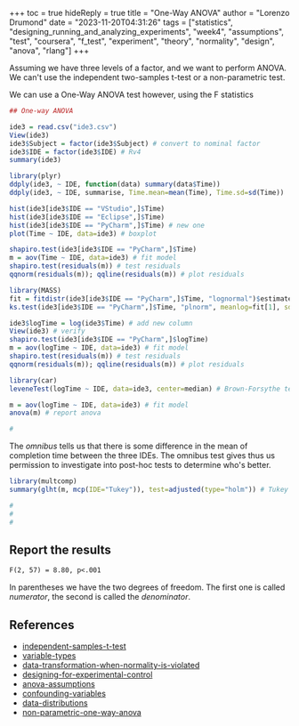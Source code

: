 +++
toc = true
hideReply = true
title = "One-Way ANOVA"
author = "Lorenzo Drumond"
date = "2023-11-20T04:31:26"
tags = ["statistics",  "designing_running_and_analyzing_experiments",  "week4",  "assumptions",  "test",  "coursera",  "f_test",  "experiment",  "theory",  "normality",  "design",  "anova",  "rlang"]
+++


Assuming we have three levels of a factor, and we want to perform ANOVA. We can't use the independent two-samples t-test or a non-parametric test.

We can use a One-Way ANOVA test however, using the F statistics
```R
## One-way ANOVA

ide3 = read.csv("ide3.csv")
View(ide3)
ide3$Subject = factor(ide3$Subject) # convert to nominal factor
ide3$IDE = factor(ide3$IDE) # Rv4
summary(ide3)

library(plyr)
ddply(ide3, ~ IDE, function(data) summary(data$Time))
ddply(ide3, ~ IDE, summarise, Time.mean=mean(Time), Time.sd=sd(Time))

hist(ide3[ide3$IDE == "VStudio",]$Time)
hist(ide3[ide3$IDE == "Eclipse",]$Time)
hist(ide3[ide3$IDE == "PyCharm",]$Time) # new one
plot(Time ~ IDE, data=ide3) # boxplot

shapiro.test(ide3[ide3$IDE == "PyCharm",]$Time)
m = aov(Time ~ IDE, data=ide3) # fit model
shapiro.test(residuals(m)) # test residuals
qqnorm(residuals(m)); qqline(residuals(m)) # plot residuals

library(MASS)
fit = fitdistr(ide3[ide3$IDE == "PyCharm",]$Time, "lognormal")$estimate
ks.test(ide3[ide3$IDE == "PyCharm",]$Time, "plnorm", meanlog=fit[1], sdlog=fit[2], exact=TRUE) # lognormality

ide3$logTime = log(ide3$Time) # add new column
View(ide3) # verify
shapiro.test(ide3[ide3$IDE == "PyCharm",]$logTime)
m = aov(logTime ~ IDE, data=ide3) # fit model
shapiro.test(residuals(m)) # test residuals
qqnorm(residuals(m)); qqline(residuals(m)) # plot residuals

library(car)
leveneTest(logTime ~ IDE, data=ide3, center=median) # Brown-Forsythe test

m = aov(logTime ~ IDE, data=ide3) # fit model
anova(m) # report anova

#
```

The _omnibus_ tells us that there is some difference in the mean of completion time between the three IDEs. The omnibus test gives thus us permission to investigate into post-hoc tests to determine who's better.

```R
library(multcomp)
summary(glht(m, mcp(IDE="Tukey")), test=adjusted(type="holm")) # Tukey means compare all pairs, mcp stands for multiple comparisons

#
#
#
```

## Report the results

```latex
F(2, 57) = 8.80, p<.001
```
In parentheses we have the two degrees of freedom. The first one is called _numerator_, the second is called the _denominator_.

## References
- [independent-samples-t-test](/wiki/independent-samples-t-test/)
- [variable-types](/wiki/variable-types/)
- [data-transformation-when-normality-is-violated](/wiki/data-transformation-when-normality-is-violated/)
- [designing-for-experimental-control](/wiki/designing-for-experimental-control/)
- [anova-assumptions](/wiki/anova-assumptions/)
- [confounding-variables](/wiki/confounding-variables/)
- [data-distributions](/wiki/data-distributions/)
- [non-parametric-one-way-anova](/wiki/non-parametric-one-way-anova/)
